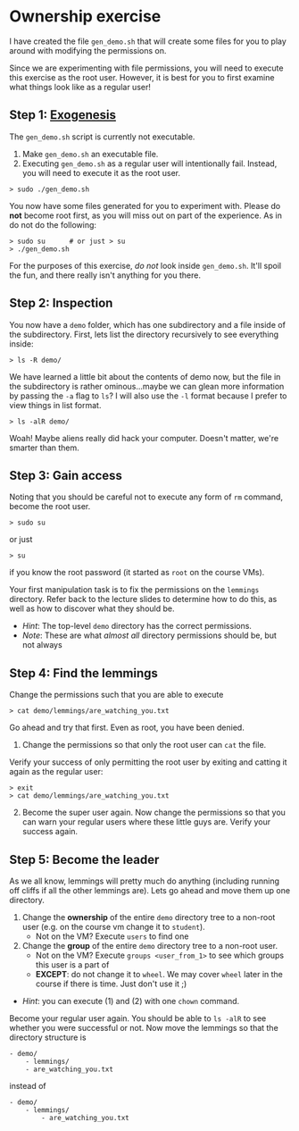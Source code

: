 # Ownership exercise

I have created the file `gen_demo.sh` that will create some files for you to play around with modifying the permissions on.

Since we are experimenting with file permissions, you will need to execute this exercise as the root user.  However, it is best for you to first examine what things look like as a regular user!

## Step 1: <a href="https://en.wikipedia.org/wiki/Exogenesis:_Symphony" target="_blank">Exogenesis</a>

The `gen_demo.sh` script is currently not executable.

1. Make `gen_demo.sh` an executable file.
2. Executing `gen_demo.sh` as a regular user will intentionally fail.  Instead, you will need to execute it as the root user.

```
> sudo ./gen_demo.sh
```

You now have some files generated for you to experiment with.  Please do **not** become root first, as you will miss out on part of the experience.  As in do not do the following:

```
> sudo su      # or just > su
> ./gen_demo.sh
```

For the purposes of this exercise, *do not* look inside `gen_demo.sh`.  It'll spoil the fun, and there really isn't anything for you there.

## Step 2: Inspection

You now have a `demo` folder, which has one subdirectory and a file inside of the subdirectory.  First, lets list the directory recursively to see everything inside:

```
> ls -R demo/
```

We have learned a little bit about the contents of demo now, but the file in the subdirectory is rather ominous...maybe we can glean more information by passing the `-a` flag to `ls`?  I will also use the `-l` format because I prefer to view things in list format.

```
> ls -alR demo/
```

Woah!  Maybe aliens really did hack your computer.  Doesn't matter, we're smarter than them.

## Step 3: Gain access

Noting that you should be careful not to execute any form of `rm` command, become the root user.

```
> sudo su
```

or just

```
> su
```

if you know the root password (it started as `root` on the course VMs).

Your first manipulation task is to fix the permissions on the `lemmings` directory.  Refer back to the lecture slides to determine how to do this, as well as how to discover what they should be.

- *Hint*: The top-level `demo` directory has the correct permissions.
- *Note*: These are what *almost all* directory permissions should be, but not always

## Step 4: Find the lemmings

Change the permissions such that you are able to execute

```
> cat demo/lemmings/are_watching_you.txt
```

Go ahead and try that first.  Even as root, you have been denied.

1. Change the permissions so that only the root user can `cat` the file.

Verify your success of only permitting the root user by exiting and catting it again as the regular user:

```
> exit
> cat demo/lemmings/are_watching_you.txt
```

2. Become the super user again.  Now change the permissions so that you can warn your regular users where these little guys are.  Verify your success again.

## Step 5: Become the leader

As we all know, lemmings will pretty much do anything (including running off cliffs if all the other lemmings are).  Lets go ahead and move them up one directory.

1. Change the **ownership** of the entire `demo` directory tree to a non-root user (e.g. on the course vm change it to `student`).
    - Not on the VM?  Execute `users` to find one
2. Change the **group** of the entire `demo` directory tree to a non-root user.
    - Not on the VM?  Execute `groups <user_from_1>` to see which groups this user is a part of
    - **EXCEPT**: do not change it to `wheel`.  We may cover `wheel` later in the course if there is time.  Just don't use it ;)

- *Hint*: you can execute (1) and (2) with one `chown` command.

Become your regular user again.  You should be able to `ls -alR` to see whether you were successful or not.  Now move the lemmings so that the directory structure is

```
- demo/
    - lemmings/
    - are_watching_you.txt
```

instead of

```
- demo/
    - lemmings/
        - are_watching_you.txt
```